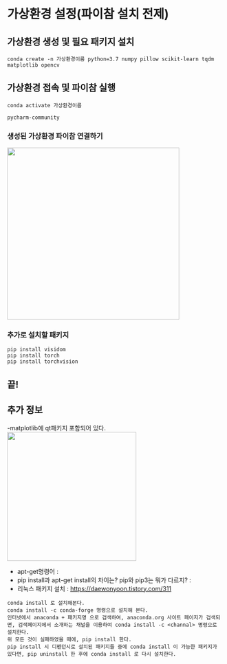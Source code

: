 
# 가상환경 설정(파이참 설치 전제)


## 가상환경 생성 및 필요 패키지 설치
```
conda create -n 가상환경이름 python=3.7 numpy pillow scikit-learn tqdm matplotlib opencv

```

## 가상환경 접속 및 파이참 실행
```
conda activate 가상환경이름

pycharm-community

```

### 생성된 가상환경 파이참 연결하기
<img src="blob:https://imgur.com/97f5b85d-ef44-4db4-b118-06580469e3ba" width="400px">


### 추가로 설치할 패키지
```
pip install visidom  
pip install torch   
pip install torchvision 
```


## 끝!





## 추가 정보

-matplotlib에 qt패키지 포함되어 있다.      
<img src="blob:https://imgur.com/d3246c08-92fa-476f-8fd6-67fcc99d7d06" width="300px">


- apt-get명령어 : [](https://luckeex.tistory.com/290)
- pip install과 apt-get install의 차이는? pip와 pip3는 뭐가 다르지? : [](https://bskyvision.com/686)
- 리눅스 패키지 설치 : https://daewonyoon.tistory.com/311
```
conda install 로 설치해본다.
conda install -c conda-forge 명령으로 설치해 본다.
인터넷에서 anaconda + 패키지명 으로 검색하여, anaconda.org 사이트 페이지가 검색되면, 검색페이지에서 소개하는 채널을 이용하여 conda install -c <channal> 명령으로 설치한다.
위 모든 것이 실패하였을 때에, pip install 한다.
pip install 시 디펜던시로 설치된 패키지들 중에 conda install 이 가능한 패키지가 있다면, pip uninstall 한 후에 conda install 로 다시 설치한다.
```

